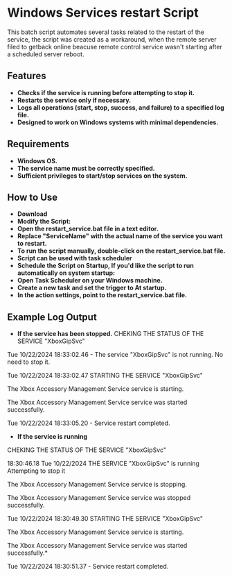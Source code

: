 # Windows Services restart Script

This batch script automates several tasks related to the restart of the service, the script was created as a workaround, when the remote server filed to getback online beacuse remote control service wasn't starting after a scheduled server reboot.


## Features

- **Checks if the service is running before attempting to stop it.**
- **Restarts the service only if necessary.**
- **Logs all operations (start, stop, success, and failure) to a specified log file.**
- **Designed to work on Windows systems with minimal dependencies.**

## Requirements
- **Windows OS.**
- **The service name must be correctly specified.**
- **Sufficient privileges to start/stop services on the system.**
## How to Use

- **Download**
- **Modify the Script:**
- **Open the restart_service.bat file in a text editor.**
- **Replace "ServiceName" with the actual name of the service you want to restart.**
- **To run the script manually, double-click on the restart_service.bat file.**
- **Script can be used with task scheduler**
- **Schedule the Script on Startup, If you'd like the script to run automatically on system startup:**
- **Open Task Scheduler on your Windows machine.**
- **Create a new task and set the trigger to At startup.**
- **In the action settings, point to the restart_service.bat file.**
 ## Example Log Output
 - **If the service has been stopped.**
 CHEKING THE STATUS OF THE SERVICE "XboxGipSvc" 

Tue 10/22/2024 18:33:02.46 - The service "XboxGipSvc" is not running. No need to stop it. 

Tue 10/22/2024 18:33:02.47 STARTING THE SERVICE "XboxGipSvc" 

The Xbox Accessory Management Service service is starting.

The Xbox Accessory Management Service service was started successfully.

Tue 10/22/2024 18:33:05.20 - Service restart completed.

- **If the service is running**
  
CHEKING THE STATUS OF THE SERVICE "XboxGipSvc"

18:30:46.18 Tue 10/22/2024 THE SERVICE "XboxGipSvc" is running Attempting to stop it

The Xbox Accessory Management Service service is stopping.

The Xbox Accessory Management Service service was stopped successfully.

Tue 10/22/2024 18:30:49.30 STARTING THE SERVICE "XboxGipSvc" 

The Xbox Accessory Management Service service is starting.

The Xbox Accessory Management Service service was started successfully.*

Tue 10/22/2024 18:30:51.37 - Service restart completed.


